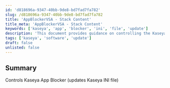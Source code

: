 ```yaml
---
id: 'd818696a-9347-40bb-9de8-bd7fad7fa782'
slug: /d818696a-9347-40bb-9de8-bd7fad7fa782
title: 'AppBlockerVSA - Stack Content'
title_meta: 'AppBlockerVSA - Stack Content'
keywords: ['kaseya', 'app', 'blocker', 'ini', 'file', 'update']
description: 'This document provides guidance on controlling the Kaseya App Blocker by updating the Kaseya INI file. It details the necessary steps and considerations for effective management of application blocking within the Kaseya environment.'
tags: ['kaseya', 'software', 'update']
draft: false
unlisted: false
---
```


## Summary

Controls Kaseya App Blocker (updates Kaseya INI file)
